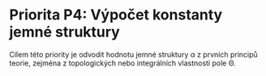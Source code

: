 # Priorita P4: Výpočet konstanty jemné struktury

Cílem této priority je odvodit hodnotu jemné struktury α z prvních principů teorie, zejména z topologických nebo integrálních vlastností pole Θ.
